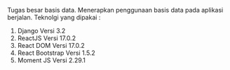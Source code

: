 Tugas besar basis data.
Menerapkan penggunaan basis data pada aplikasi berjalan.
Teknolgi yang dipakai :
1. Django Versi 3.2
2. ReactJS Versi 17.0.2
3. React DOM Versi 17.0.2
5. React Bootstrap Versi 1.5.2
6. Moment JS Versi 2.29.1

